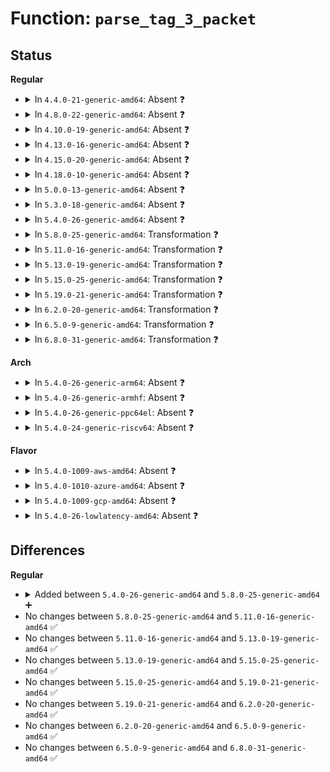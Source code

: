 # Function: <code>parse_tag_3_packet</code>

## Status
<b>Regular</b>
<ul>
<li>
<details>
<summary>In <code>4.4.0-21-generic-amd64</code>: Absent ❓</summary>

```json
{
  "name": "parse_tag_3_packet",
  "collision_type": "Unique Static",
  "inline_type": "Full",
  "funcs": [
    {
      "addr": 18446744071582029851,
      "name": "parse_tag_3_packet",
      "external": false,
      "loc": "fs/ecryptfs/keystore.c:1374",
      "file": "fs/ecryptfs/keystore.c",
      "inline": "not declared, inlined",
      "caller_inline": [
        "fs/ecryptfs/keystore.c:ecryptfs_parse_packet_set"
      ],
      "caller_func": []
    }
  ],
  "symbols": []
}
```
</details>
</li>
<li>
<details>
<summary>In <code>4.8.0-22-generic-amd64</code>: Absent ❓</summary>

```json
{
  "name": "parse_tag_3_packet",
  "collision_type": "Unique Static",
  "inline_type": "Full",
  "funcs": [
    {
      "addr": 18446744071582243482,
      "name": "parse_tag_3_packet",
      "external": false,
      "loc": "fs/ecryptfs/keystore.c:1379",
      "file": "fs/ecryptfs/keystore.c",
      "inline": "not declared, inlined",
      "caller_inline": [
        "fs/ecryptfs/keystore.c:ecryptfs_parse_packet_set"
      ],
      "caller_func": []
    }
  ],
  "symbols": []
}
```
</details>
</li>
<li>
<details>
<summary>In <code>4.10.0-19-generic-amd64</code>: Absent ❓</summary>

```json
{
  "name": "parse_tag_3_packet",
  "collision_type": "Unique Static",
  "inline_type": "Full",
  "funcs": [
    {
      "addr": 18446744071582332970,
      "name": "parse_tag_3_packet",
      "external": false,
      "loc": "fs/ecryptfs/keystore.c:1379",
      "file": "fs/ecryptfs/keystore.c",
      "inline": "not declared, inlined",
      "caller_inline": [
        "fs/ecryptfs/keystore.c:ecryptfs_parse_packet_set"
      ],
      "caller_func": []
    }
  ],
  "symbols": []
}
```
</details>
</li>
<li>
<details>
<summary>In <code>4.13.0-16-generic-amd64</code>: Absent ❓</summary>

```json
{
  "name": "parse_tag_3_packet",
  "collision_type": "Unique Static",
  "inline_type": "Full",
  "funcs": [
    {
      "addr": 18446744071582418024,
      "name": "parse_tag_3_packet",
      "external": false,
      "loc": "fs/ecryptfs/keystore.c:1379",
      "file": "fs/ecryptfs/keystore.c",
      "inline": "not declared, inlined",
      "caller_inline": [
        "fs/ecryptfs/keystore.c:ecryptfs_parse_packet_set"
      ],
      "caller_func": []
    }
  ],
  "symbols": []
}
```
</details>
</li>
<li>
<details>
<summary>In <code>4.15.0-20-generic-amd64</code>: Absent ❓</summary>

```json
{
  "name": "parse_tag_3_packet",
  "collision_type": "Unique Static",
  "inline_type": "Full",
  "funcs": [
    {
      "addr": 18446744071582568520,
      "name": "parse_tag_3_packet",
      "external": false,
      "loc": "fs/ecryptfs/keystore.c:1369",
      "file": "fs/ecryptfs/keystore.c",
      "inline": "not declared, inlined",
      "caller_inline": [
        "fs/ecryptfs/keystore.c:ecryptfs_parse_packet_set"
      ],
      "caller_func": []
    }
  ],
  "symbols": []
}
```
</details>
</li>
<li>
<details>
<summary>In <code>4.18.0-10-generic-amd64</code>: Absent ❓</summary>

```json
{
  "name": "parse_tag_3_packet",
  "collision_type": "Unique Static",
  "inline_type": "Full",
  "funcs": [
    {
      "addr": 18446744071582759864,
      "name": "parse_tag_3_packet",
      "external": false,
      "loc": "fs/ecryptfs/keystore.c:1369",
      "file": "fs/ecryptfs/keystore.c",
      "inline": "not declared, inlined",
      "caller_inline": [
        "fs/ecryptfs/keystore.c:ecryptfs_parse_packet_set"
      ],
      "caller_func": []
    }
  ],
  "symbols": []
}
```
</details>
</li>
<li>
<details>
<summary>In <code>5.0.0-13-generic-amd64</code>: Absent ❓</summary>

```json
{
  "name": "parse_tag_3_packet",
  "collision_type": "Unique Static",
  "inline_type": "Full",
  "funcs": [
    {
      "addr": 18446744071582863928,
      "name": "parse_tag_3_packet",
      "external": false,
      "loc": "fs/ecryptfs/keystore.c:1369",
      "file": "fs/ecryptfs/keystore.c",
      "inline": "not declared, inlined",
      "caller_inline": [
        "fs/ecryptfs/keystore.c:ecryptfs_parse_packet_set"
      ],
      "caller_func": []
    }
  ],
  "symbols": []
}
```
</details>
</li>
<li>
<details>
<summary>In <code>5.3.0-18-generic-amd64</code>: Absent ❓</summary>

```json
{
  "name": "parse_tag_3_packet",
  "collision_type": "Unique Static",
  "inline_type": "Full",
  "funcs": [
    {
      "addr": 18446744071583038120,
      "name": "parse_tag_3_packet",
      "external": false,
      "loc": "fs/ecryptfs/keystore.c:1355",
      "file": "fs/ecryptfs/keystore.c",
      "inline": "not declared, inlined",
      "caller_inline": [
        "fs/ecryptfs/keystore.c:ecryptfs_parse_packet_set"
      ],
      "caller_func": []
    }
  ],
  "symbols": []
}
```
</details>
</li>
<li>
<details>
<summary>In <code>5.4.0-26-generic-amd64</code>: Absent ❓</summary>

```json
{
  "name": "parse_tag_3_packet",
  "collision_type": "Unique Static",
  "inline_type": "Full",
  "funcs": [
    {
      "addr": 18446744071583144344,
      "name": "parse_tag_3_packet",
      "external": false,
      "loc": "fs/ecryptfs/keystore.c:1355",
      "file": "fs/ecryptfs/keystore.c",
      "inline": "not declared, inlined",
      "caller_inline": [
        "fs/ecryptfs/keystore.c:ecryptfs_parse_packet_set"
      ],
      "caller_func": []
    }
  ],
  "symbols": []
}
```
</details>
</li>
<li>
<details>
<summary>In <code>5.8.0-25-generic-amd64</code>: Transformation ❓</summary>

```c
int parse_tag_3_packet(struct ecryptfs_crypt_stat * crypt_stat, unsigned char * data, struct list_head * auth_tok_list, struct ecryptfs_auth_tok * * new_auth_tok, size_t * packet_size, size_t max_packet_size)
```

```json
{
  "name": "parse_tag_3_packet",
  "collision_type": "Unique Static",
  "inline_type": "No",
  "funcs": [
    {
      "addr": 0,
      "name": "parse_tag_3_packet",
      "external": false,
      "loc": "fs/ecryptfs/keystore.c:1355",
      "file": "fs/ecryptfs/keystore.c",
      "inline": "seen, unknown",
      "caller_inline": [],
      "caller_func": [
        "fs/ecryptfs/keystore.c:ecryptfs_parse_packet_set"
      ]
    }
  ],
  "symbols": [
    {
      "addr": 18446744071583461712,
      "name": "parse_tag_3_packet",
      "section": ".text",
      "bind": "STB_LOCAL",
      "size": 659
    },
    {
      "addr": 18446744071583471228,
      "name": "parse_tag_3_packet.cold",
      "section": ".text",
      "bind": "STB_LOCAL",
      "size": 218
    }
  ]
}
```
</details>
</li>
<li>
<details>
<summary>In <code>5.11.0-16-generic-amd64</code>: Transformation ❓</summary>

```c
int parse_tag_3_packet(struct ecryptfs_crypt_stat * crypt_stat, unsigned char * data, struct list_head * auth_tok_list, struct ecryptfs_auth_tok * * new_auth_tok, size_t * packet_size, size_t max_packet_size)
```

```json
{
  "name": "parse_tag_3_packet",
  "collision_type": "Unique Static",
  "inline_type": "No",
  "funcs": [
    {
      "addr": 0,
      "name": "parse_tag_3_packet",
      "external": false,
      "loc": "fs/ecryptfs/keystore.c:1355",
      "file": "fs/ecryptfs/keystore.c",
      "inline": "seen, unknown",
      "caller_inline": [],
      "caller_func": [
        "fs/ecryptfs/keystore.c:ecryptfs_parse_packet_set"
      ]
    }
  ],
  "symbols": [
    {
      "addr": 18446744071583573472,
      "name": "parse_tag_3_packet",
      "section": ".text",
      "bind": "STB_LOCAL",
      "size": 659
    },
    {
      "addr": 18446744071591357449,
      "name": "parse_tag_3_packet.cold",
      "section": ".text",
      "bind": "STB_LOCAL",
      "size": 218
    }
  ]
}
```
</details>
</li>
<li>
<details>
<summary>In <code>5.13.0-19-generic-amd64</code>: Transformation ❓</summary>

```c
int parse_tag_3_packet(struct ecryptfs_crypt_stat * crypt_stat, unsigned char * data, struct list_head * auth_tok_list, struct ecryptfs_auth_tok * * new_auth_tok, size_t * packet_size, size_t max_packet_size)
```

```json
{
  "name": "parse_tag_3_packet",
  "collision_type": "Unique Static",
  "inline_type": "No",
  "funcs": [
    {
      "addr": 0,
      "name": "parse_tag_3_packet",
      "external": false,
      "loc": "fs/ecryptfs/keystore.c:1356",
      "file": "fs/ecryptfs/keystore.c",
      "inline": "seen, unknown",
      "caller_inline": [],
      "caller_func": [
        "fs/ecryptfs/keystore.c:ecryptfs_parse_packet_set"
      ]
    }
  ],
  "symbols": [
    {
      "addr": 18446744071583596624,
      "name": "parse_tag_3_packet",
      "section": ".text",
      "bind": "STB_LOCAL",
      "size": 660
    },
    {
      "addr": 18446744071591300290,
      "name": "parse_tag_3_packet.cold",
      "section": ".text",
      "bind": "STB_LOCAL",
      "size": 218
    }
  ]
}
```
</details>
</li>
<li>
<details>
<summary>In <code>5.15.0-25-generic-amd64</code>: Transformation ❓</summary>

```c
int parse_tag_3_packet(struct ecryptfs_crypt_stat * crypt_stat, unsigned char * data, struct list_head * auth_tok_list, struct ecryptfs_auth_tok * * new_auth_tok, size_t * packet_size, size_t max_packet_size)
```

```json
{
  "name": "parse_tag_3_packet",
  "collision_type": "Unique Static",
  "inline_type": "No",
  "funcs": [
    {
      "addr": 0,
      "name": "parse_tag_3_packet",
      "external": false,
      "loc": "fs/ecryptfs/keystore.c:1356",
      "file": "fs/ecryptfs/keystore.c",
      "inline": "seen, unknown",
      "caller_inline": [],
      "caller_func": [
        "fs/ecryptfs/keystore.c:ecryptfs_parse_packet_set"
      ]
    }
  ],
  "symbols": [
    {
      "addr": 18446744071583955024,
      "name": "parse_tag_3_packet",
      "section": ".text",
      "bind": "STB_LOCAL",
      "size": 660
    },
    {
      "addr": 18446744071592285279,
      "name": "parse_tag_3_packet.cold",
      "section": ".text",
      "bind": "STB_LOCAL",
      "size": 218
    }
  ]
}
```
</details>
</li>
<li>
<details>
<summary>In <code>5.19.0-21-generic-amd64</code>: Transformation ❓</summary>

```c
int parse_tag_3_packet(struct ecryptfs_crypt_stat * crypt_stat, unsigned char * data, struct list_head * auth_tok_list, struct ecryptfs_auth_tok * * new_auth_tok, size_t * packet_size, size_t max_packet_size)
```

```json
{
  "name": "parse_tag_3_packet",
  "collision_type": "Unique Static",
  "inline_type": "No",
  "funcs": [
    {
      "addr": 0,
      "name": "parse_tag_3_packet",
      "external": false,
      "loc": "fs/ecryptfs/keystore.c:1356",
      "file": "fs/ecryptfs/keystore.c",
      "inline": "seen, unknown",
      "caller_inline": [],
      "caller_func": [
        "fs/ecryptfs/keystore.c:ecryptfs_parse_packet_set"
      ]
    }
  ],
  "symbols": [
    {
      "addr": 18446744071584536800,
      "name": "parse_tag_3_packet",
      "section": ".text",
      "bind": "STB_LOCAL",
      "size": 705
    },
    {
      "addr": 18446744071594067480,
      "name": "parse_tag_3_packet.cold",
      "section": ".text",
      "bind": "STB_LOCAL",
      "size": 169
    }
  ]
}
```
</details>
</li>
<li>
<details>
<summary>In <code>6.2.0-20-generic-amd64</code>: Transformation ❓</summary>

```c
int parse_tag_3_packet(struct ecryptfs_crypt_stat * crypt_stat, unsigned char * data, struct list_head * auth_tok_list, struct ecryptfs_auth_tok * * new_auth_tok, size_t * packet_size, size_t max_packet_size)
```

```json
{
  "name": "parse_tag_3_packet",
  "collision_type": "Unique Static",
  "inline_type": "No",
  "funcs": [
    {
      "addr": 0,
      "name": "parse_tag_3_packet",
      "external": false,
      "loc": "fs/ecryptfs/keystore.c:1356",
      "file": "fs/ecryptfs/keystore.c",
      "inline": "seen, unknown",
      "caller_inline": [],
      "caller_func": [
        "fs/ecryptfs/keystore.c:ecryptfs_parse_packet_set"
      ]
    }
  ],
  "symbols": [
    {
      "addr": 18446744071585210016,
      "name": "parse_tag_3_packet",
      "section": ".text",
      "bind": "STB_LOCAL",
      "size": 996
    },
    {
      "addr": 18446744071596090611,
      "name": "parse_tag_3_packet.cold",
      "section": ".text",
      "bind": "STB_LOCAL",
      "size": 35
    }
  ]
}
```
</details>
</li>
<li>
<details>
<summary>In <code>6.5.0-9-generic-amd64</code>: Transformation ❓</summary>

```c
int parse_tag_3_packet(struct ecryptfs_crypt_stat * crypt_stat, unsigned char * data, struct list_head * auth_tok_list, struct ecryptfs_auth_tok * * new_auth_tok, size_t * packet_size, size_t max_packet_size)
```

```json
{
  "name": "parse_tag_3_packet",
  "collision_type": "Unique Static",
  "inline_type": "No",
  "funcs": [
    {
      "addr": 0,
      "name": "parse_tag_3_packet",
      "external": false,
      "loc": "fs/ecryptfs/keystore.c:1356",
      "file": "fs/ecryptfs/keystore.c",
      "inline": "seen, unknown",
      "caller_inline": [],
      "caller_func": [
        "fs/ecryptfs/keystore.c:ecryptfs_parse_packet_set"
      ]
    }
  ],
  "symbols": [
    {
      "addr": 18446744071585439312,
      "name": "parse_tag_3_packet",
      "section": ".text",
      "bind": "STB_LOCAL",
      "size": 996
    },
    {
      "addr": 18446744071596613956,
      "name": "parse_tag_3_packet.cold",
      "section": ".text",
      "bind": "STB_LOCAL",
      "size": 35
    }
  ]
}
```
</details>
</li>
<li>
<details>
<summary>In <code>6.8.0-31-generic-amd64</code>: Transformation ❓</summary>

```c
int parse_tag_3_packet(struct ecryptfs_crypt_stat * crypt_stat, unsigned char * data, struct list_head * auth_tok_list, struct ecryptfs_auth_tok * * new_auth_tok, size_t * packet_size, size_t max_packet_size)
```

```json
{
  "name": "parse_tag_3_packet",
  "collision_type": "Unique Static",
  "inline_type": "No",
  "funcs": [
    {
      "addr": 0,
      "name": "parse_tag_3_packet",
      "external": false,
      "loc": "fs/ecryptfs/keystore.c:1356",
      "file": "fs/ecryptfs/keystore.c",
      "inline": "seen, unknown",
      "caller_inline": [],
      "caller_func": [
        "fs/ecryptfs/keystore.c:ecryptfs_parse_packet_set"
      ]
    }
  ],
  "symbols": [
    {
      "addr": 18446744071585674016,
      "name": "parse_tag_3_packet",
      "section": ".text",
      "bind": "STB_LOCAL",
      "size": 996
    },
    {
      "addr": 18446744071597519909,
      "name": "parse_tag_3_packet.cold",
      "section": ".text",
      "bind": "STB_LOCAL",
      "size": 35
    }
  ]
}
```
</details>
</li>
</ul>
<b>Arch</b>
<ul>
<li>
<details>
<summary>In <code>5.4.0-26-generic-arm64</code>: Absent ❓</summary>

```json
{
  "name": "parse_tag_3_packet",
  "collision_type": "Unique Static",
  "inline_type": "Full",
  "funcs": [
    {
      "addr": 18446603336494855964,
      "name": "parse_tag_3_packet",
      "external": false,
      "loc": "fs/ecryptfs/keystore.c:1355",
      "file": "fs/ecryptfs/keystore.c",
      "inline": "not declared, inlined",
      "caller_inline": [
        "fs/ecryptfs/keystore.c:ecryptfs_parse_packet_set"
      ],
      "caller_func": []
    }
  ],
  "symbols": []
}
```
</details>
</li>
<li>
<details>
<summary>In <code>5.4.0-26-generic-armhf</code>: Absent ❓</summary>

```json
{
  "name": "parse_tag_3_packet",
  "collision_type": "Unique Static",
  "inline_type": "Full",
  "funcs": [
    {
      "addr": 3228274016,
      "name": "parse_tag_3_packet",
      "external": false,
      "loc": "fs/ecryptfs/keystore.c:1355",
      "file": "fs/ecryptfs/keystore.c",
      "inline": "not declared, inlined",
      "caller_inline": [
        "fs/ecryptfs/keystore.c:ecryptfs_parse_packet_set"
      ],
      "caller_func": []
    }
  ],
  "symbols": []
}
```
</details>
</li>
<li>
<details>
<summary>In <code>5.4.0-26-generic-ppc64el</code>: Absent ❓</summary>

```json
{
  "name": "parse_tag_3_packet",
  "collision_type": "Unique Static",
  "inline_type": "Full",
  "funcs": [
    {
      "addr": 13835058055288709636,
      "name": "parse_tag_3_packet",
      "external": false,
      "loc": "fs/ecryptfs/keystore.c:1355",
      "file": "fs/ecryptfs/keystore.c",
      "inline": "not declared, inlined",
      "caller_inline": [
        "fs/ecryptfs/keystore.c:ecryptfs_parse_packet_set"
      ],
      "caller_func": []
    }
  ],
  "symbols": []
}
```
</details>
</li>
<li>
<details>
<summary>In <code>5.4.0-24-generic-riscv64</code>: Absent ❓</summary>

```json
{
  "name": "parse_tag_3_packet",
  "collision_type": "Unique Static",
  "inline_type": "Full",
  "funcs": [
    {
      "addr": 18446743936274176622,
      "name": "parse_tag_3_packet",
      "external": false,
      "loc": "fs/ecryptfs/keystore.c:1355",
      "file": "fs/ecryptfs/keystore.c",
      "inline": "not declared, inlined",
      "caller_inline": [
        "fs/ecryptfs/keystore.c:ecryptfs_parse_packet_set"
      ],
      "caller_func": []
    }
  ],
  "symbols": []
}
```
</details>
</li>
</ul>
<b>Flavor</b>
<ul>
<li>
<details>
<summary>In <code>5.4.0-1009-aws-amd64</code>: Absent ❓</summary>

```json
{
  "name": "parse_tag_3_packet",
  "collision_type": "Unique Static",
  "inline_type": "Full",
  "funcs": [
    {
      "addr": 18446744071583113080,
      "name": "parse_tag_3_packet",
      "external": false,
      "loc": "fs/ecryptfs/keystore.c:1355",
      "file": "fs/ecryptfs/keystore.c",
      "inline": "not declared, inlined",
      "caller_inline": [
        "fs/ecryptfs/keystore.c:ecryptfs_parse_packet_set"
      ],
      "caller_func": []
    }
  ],
  "symbols": []
}
```
</details>
</li>
<li>
<details>
<summary>In <code>5.4.0-1010-azure-amd64</code>: Absent ❓</summary>

```json
{
  "name": "parse_tag_3_packet",
  "collision_type": "Unique Static",
  "inline_type": "Full",
  "funcs": [
    {
      "addr": 18446744071583050232,
      "name": "parse_tag_3_packet",
      "external": false,
      "loc": "fs/ecryptfs/keystore.c:1355",
      "file": "fs/ecryptfs/keystore.c",
      "inline": "not declared, inlined",
      "caller_inline": [
        "fs/ecryptfs/keystore.c:ecryptfs_parse_packet_set"
      ],
      "caller_func": []
    }
  ],
  "symbols": []
}
```
</details>
</li>
<li>
<details>
<summary>In <code>5.4.0-1009-gcp-amd64</code>: Absent ❓</summary>

```json
{
  "name": "parse_tag_3_packet",
  "collision_type": "Unique Static",
  "inline_type": "Full",
  "funcs": [
    {
      "addr": 18446744071583101688,
      "name": "parse_tag_3_packet",
      "external": false,
      "loc": "fs/ecryptfs/keystore.c:1355",
      "file": "fs/ecryptfs/keystore.c",
      "inline": "not declared, inlined",
      "caller_inline": [
        "fs/ecryptfs/keystore.c:ecryptfs_parse_packet_set"
      ],
      "caller_func": []
    }
  ],
  "symbols": []
}
```
</details>
</li>
<li>
<details>
<summary>In <code>5.4.0-26-lowlatency-amd64</code>: Absent ❓</summary>

```json
{
  "name": "parse_tag_3_packet",
  "collision_type": "Unique Static",
  "inline_type": "Full",
  "funcs": [
    {
      "addr": 18446744071583190888,
      "name": "parse_tag_3_packet",
      "external": false,
      "loc": "fs/ecryptfs/keystore.c:1355",
      "file": "fs/ecryptfs/keystore.c",
      "inline": "not declared, inlined",
      "caller_inline": [
        "fs/ecryptfs/keystore.c:ecryptfs_parse_packet_set"
      ],
      "caller_func": []
    }
  ],
  "symbols": []
}
```
</details>
</li>
</ul>

## Differences
<b>Regular</b>
<ul>
<li>
<details>
<summary>Added between <code>5.4.0-26-generic-amd64</code> and <code>5.8.0-25-generic-amd64</code> ➕</summary>

```c
int parse_tag_3_packet(struct ecryptfs_crypt_stat * crypt_stat, unsigned char * data, struct list_head * auth_tok_list, struct ecryptfs_auth_tok * * new_auth_tok, size_t * packet_size, size_t max_packet_size)
```
</details>
</li>
<li>
No changes between <code>5.8.0-25-generic-amd64</code> and <code>5.11.0-16-generic-amd64</code> ✅
</li>
<li>
No changes between <code>5.11.0-16-generic-amd64</code> and <code>5.13.0-19-generic-amd64</code> ✅
</li>
<li>
No changes between <code>5.13.0-19-generic-amd64</code> and <code>5.15.0-25-generic-amd64</code> ✅
</li>
<li>
No changes between <code>5.15.0-25-generic-amd64</code> and <code>5.19.0-21-generic-amd64</code> ✅
</li>
<li>
No changes between <code>5.19.0-21-generic-amd64</code> and <code>6.2.0-20-generic-amd64</code> ✅
</li>
<li>
No changes between <code>6.2.0-20-generic-amd64</code> and <code>6.5.0-9-generic-amd64</code> ✅
</li>
<li>
No changes between <code>6.5.0-9-generic-amd64</code> and <code>6.8.0-31-generic-amd64</code> ✅
</li>
</ul>
